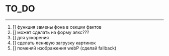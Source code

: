 ﻿# TO_DO
----

1. [] функция замены фона в секции фактов
2. [] может сделать на форму аякс???
3. [] для ускорения
4. [] сделать ленивую загрузку картинок
5. [] поменяй изображения webP (сделай fallback)
